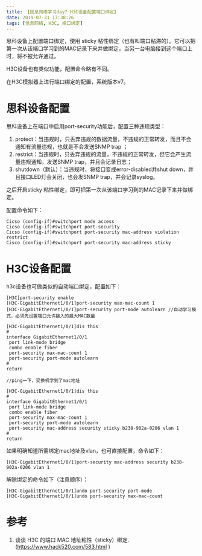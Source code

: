 ```yaml
---
title: 【信息网络学习day7 H3C设备配置端口绑定】
date: 2019-07-31 17:38:26
tags: [信息网络, H3C, 端口绑定]
---
```


思科设备上配置端口绑定，使用 sticky 粘性绑定（也有叫端口粘滞的）。它可以把第一次从该端口学习到的MAC记录下来并做绑定，当另一台电脑接到这个端口上时，将不被允许通过。

H3C设备也有类似功能，配置命令略有不同。

在H3C模拟器上进行端口绑定的配置，系统版本v7。

<!-- more -->

# 思科设备配置

思科设备上在端口中启用port-security功能后，配置三种违规类型：
1. protect：当违规时，只丢弃违规的数据流量，不违规的正常转发，而且不会通知有流量违规，也就是不会发送SNMP trap ；
2. restrict：当违规时，只丢弃违规的流量，不违规的正常转发，但它会产生流量违规通知，发送SNMP trap，并且会记录日志；
3. shutdown（默认）：当违规时，将接口变成error-disabled并shut down，并且接口LED灯会关闭，也会发SNMP trap，并会记录syslog。

之后开启sticky 粘性绑定，即可把第一次从该端口学习到的MAC记录下来并做绑定。

配置命令如下：

```
Cicso (config-if)#switchport mode access
Cicso (config-if)#switchport port-security
Cicso (config-if)#switchport port-security mac-address violation restrict
Cisco (config-if)#switchport port-security mac-address sticky
```

# H3C设备配置

h3c设备也可做类似的自动端口绑定，配置如下：

```
[H3C]port-security enable
[H3C-GigabitEthernet1/0/1]port-security max-mac-count 1
[H3C-GigabitEthernet1/0/1]port-security port-mode autolearn //自动学习模式，必须先设置端口允许接入的最大MAC数量

[H3C-GigabitEthernet1/0/1]dis this
#
interface GigabitEthernet1/0/1
 port link-mode bridge
 combo enable fiber
 port-security max-mac-count 1
 port-security port-mode autolearn
#
return

//ping一下，交换机学到了mac地址

[H3C-GigabitEthernet1/0/1]dis this
#
interface GigabitEthernet1/0/1
 port link-mode bridge
 combo enable fiber
 port-security max-mac-count 1
 port-security port-mode autolearn
 port-security mac-address security sticky b238-902a-0206 vlan 1
#
return
```

如果明确知道所需绑定mac地址及vlan，也可直接配置，命令如下：

```
[H3C-GigabitEthernet1/0/1]port-security mac-address security b238-902a-0206 vlan 1
```

解除绑定的命令如下（注意顺序）：

```
[H3C-GigabitEthernet1/0/1]undo port-security port-mode
[H3C-GigabitEthernet1/0/1]undo port-security max-mac-count
```

# 参考

1. 谈谈 H3C 的端口 MAC 地址粘性（sticky）绑定.(https://www.hack520.com/583.html )